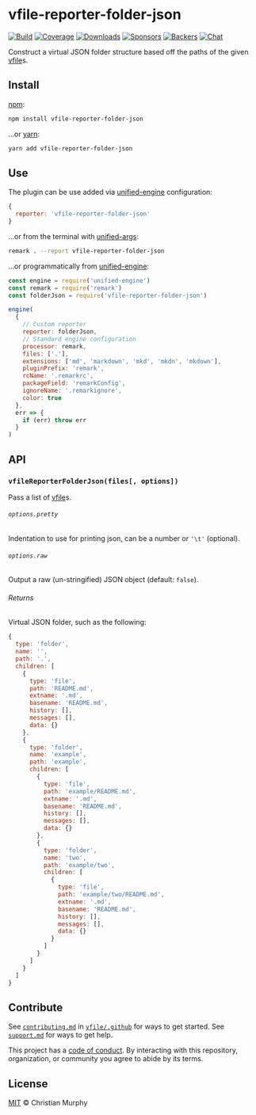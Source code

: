 # vfile-reporter-folder-json

[![Build][build-badge]][build]
[![Coverage][coverage-badge]][coverage]
[![Downloads][downloads-badge]][downloads]
[![Sponsors][sponsors-badge]][collective]
[![Backers][backers-badge]][collective]
[![Chat][chat-badge]][chat]

Construct a virtual JSON folder structure based off the paths of the given
[vfile][]s.

## Install

[npm][]:

```sh
npm install vfile-reporter-folder-json
```

…or [yarn][]:

```sh
yarn add vfile-reporter-folder-json
```

## Use

The plugin can be use added via [unified-engine][] configuration:

```js
{
  reporter: 'vfile-reporter-folder-json'
}
```

…or from the terminal with [unified-args][]:

```sh
remark . --report vfile-reporter-folder-json
```

…or programmatically from [unified-engine][]:

```js
const engine = require('unified-engine')
const remark = require('remark')
const folderJson = require('vfile-reporter-folder-json')

engine(
  {
    // Custom reporter
    reporter: folderJson,
    // Standard engine configuration
    processor: remark,
    files: ['.'],
    extensions: ['md', 'markdown', 'mkd', 'mkdn', 'mkdown'],
    pluginPrefix: 'remark',
    rcName: '.remarkrc',
    packageField: 'remarkConfig',
    ignoreName: '.remarkignore',
    color: true
  },
  err => {
    if (err) throw err
  }
)
```

## API

### `vfileReporterFolderJson(files[, options])`

Pass a list of [vfile][]s.

###### `options.pretty`

Indentation to use for printing json, can be a number or `'\t'` (optional).

###### `options.raw`

Output a raw (un-stringified) JSON object (default: `false`).

###### Returns

Virtual JSON folder, such as the following:

```js
{
  type: 'folder',
  name: '',
  path: '.',
  children: [
    {
      type: 'file',
      path: 'README.md',
      extname: '.md',
      basename: 'README.md',
      history: [],
      messages: [],
      data: {}
    },
    {
      type: 'folder',
      name: 'example',
      path: 'example',
      children: [
        {
          type: 'file',
          path: 'example/README.md',
          extname: '.md',
          basename: 'README.md',
          history: [],
          messages: [],
          data: {}
        },
        {
          type: 'folder',
          name: 'two',
          path: 'example/two',
          children: [
            {
              type: 'file',
              path: 'example/two/README.md',
              extname: '.md',
              basename: 'README.md',
              history: [],
              messages: [],
              data: {}
            }
          ]
        }
      ]
    }
  ]
}
```

## Contribute

See [`contributing.md`][contributing] in [`vfile/.github`][health] for ways to
get started.
See [`support.md`][support] for ways to get help.

This project has a [code of conduct][coc].
By interacting with this repository, organization, or community you agree to
abide by its terms.

## License

[MIT][license] © Christian Murphy

<!-- Definitions -->

[build-badge]: https://img.shields.io/travis/vfile/vfile-reporter-folder-json.svg

[build]: https://travis-ci.org/vfile/vfile-reporter-folder-json

[coverage-badge]: https://img.shields.io/codecov/c/github/vfile/vfile-reporter-folder-json.svg

[coverage]: https://codecov.io/github/vfile/vfile-reporter-folder-json

[downloads-badge]: https://img.shields.io/npm/dm/vfile-reporter-folder-json.svg

[downloads]: https://www.npmjs.com/package/vfile-reporter-folder-json

[sponsors-badge]: https://opencollective.com/unified/sponsors/badge.svg

[backers-badge]: https://opencollective.com/unified/backers/badge.svg

[collective]: https://opencollective.com/unified

[chat-badge]: https://img.shields.io/badge/chat-spectrum-7b16ff.svg

[chat]: https://spectrum.chat/unified/vfile

[npm]: https://docs.npmjs.com/cli/install

[yarn]: https://yarnpkg.com/en/docs/cli/add

[contributing]: https://github.com/vfile/.github/blob/HEAD/contributing.md

[support]: https://github.com/vfile/.github/blob/HEAD/support.md

[health]: https://github.com/vfile/.github

[coc]: https://github.com/vfile/.github/blob/HEAD/code-of-conduct.md

[license]: license

[vfile]: https://github.com/vfile/vfile

[unified-engine]: https://github.com/unifiedjs/unified-engine#options

[unified-args]: https://github.com/unifiedjs/unified-args#--report-reporter
